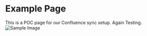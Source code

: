 <!-- Space: demo -->
<!-- Title: Example Page -->
<!-- Parent: Documentation -->
<!-- Label: poc -->

# Example Page

This is a POC page for our Confluence sync setup.
Again Testing.
![Sample Image](image.png)
